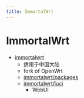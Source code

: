 ```yaml
---
title: ImmortalWrt
---
```


# ImmortalWrt

- [immortalwrt](https://github.com/immortalwrt/immortalwrt)
  - 适用于中国大陆
  - fork of OpenWrt
  - [immortalwrt/packages](https://github.com/immortalwrt/packages)
  - [immortalwrt/luci](https://github.com/immortalwrt/luci)
    - WebUI
